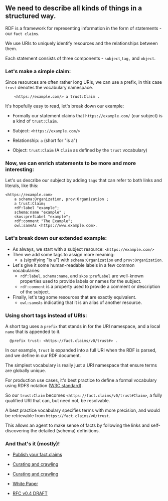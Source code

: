 ## We need to describe all kinds of things in a structured way. 

RDF is a framework for representing information in the form of statements - our `fact claims`. 

We use URIs to uniquely identify resources and the relationships between them. 

Each statement consists of three components - `subject`,`tag,` and `object`.


### Let's make a simple claim:

Since resources are often rather long URIs, we can use a prefix, in this case `trust` denotes the vocabulary namespace.

```turtle
    <https://example.com/> a trust:Claim .
```

It's hopefully easy to read, let's break down our example:

- Formally our statement claims that `https://example.com/` (our subject) is a kind of `trust:Claim`. 


- Subject: `<https://example.com/>`
- Relationship: `a` (short for "is a")
- Object: `trust:Claim` (A `Claim` as defined by the `trust` vocabulary)

### Now, we can enrich statements to be more and more interesting:

Let's us describe our subject by adding `tags` that can refer to both links and literals, like this:

```turtle
<https://example.com>
    a schema:Organization, prov:Organization ;
    a trust:Claim;
    rdf:label "example";
    schema:name "example" ;
    skos:prefLabel "example";
    rdf:comment "The Example";
    owl:sameAs <https://www.example.com>.
```

### Let's break down our extended example:

- As always, we start with a subject resource: `<https://example.com/>`
- Then we add some tags to assign more meaning:
  - `a` (signifying "is a") with `schema:Organization` and `prov:Organization`.
- Let's give it some human-readable labels in a few common vocabularies: 
  - `rdf:label`, `schema:name`, and `skos:prefLabel` are well-known properties used to provide labels or names for the subject.
  - `rdf:comment` is a property used to provide a comment or description of the subject.
- Finally, let's tag some resources that are exactly equivalent.  
  - `owl:sameAs` indicating that it is an alias of another resource.


### Using short tags instead of URIs:

A short tag uses a `prefix` that stands in for the URI namespace, and a local `name` that is appended to it.

```
  @prefix trust: <https://fact.claims/v0/trust#> .
```

In our example, `trust` is expanded into a full URI when the RDF is parsed, and we define in our RDF document.

The simplest vocabulary is really just a URI namespace that ensure terms are globally unique.

For production use cases, it's best practice to define a formal vocabulary using RDFS notation ([W3C standard](https://www.w3.org/TR/rdf12-schema/)).

So our `trust:Claim` becomes `<https://fact.claims/v0/trust#Claim>`, a fully qualified URI that can, but need not, be resolvable.

A best practice vocabulary specifies terms with more precision, and would be retrievable from `https://fact.claims/v0/trust`. 

This allows an agent to make sense of facts by following the links and self-discovering the detailed (schema) definitions.

### And that's it (mostly)! 

- [Publish your fact.claims](./fact.claims.md)

- [Curating and crawling](./crawling.md)

- [Curating and crawling](./crawling.md)

- [White Paper](../paper/index.md)

- [RFC v0.4 DRAFT](../rfc/draft.md)


